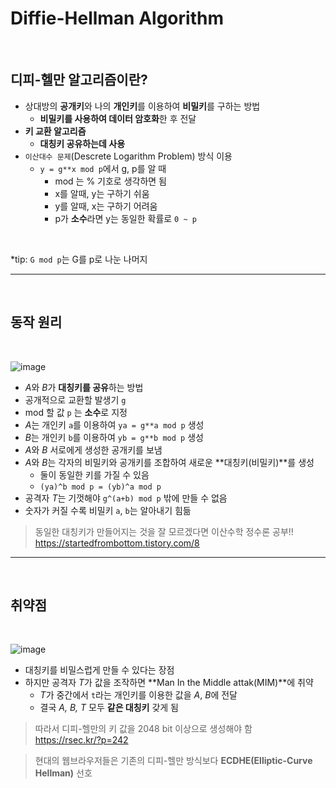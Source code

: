 # **Diffie-Hellman** Algorithm

<br>

## **디피-헬만 알고리즘**이란?

- 상대방의 **공개키**와 나의 **개인키**를 이용하여 **비밀키**를 구하는 방법
  - **비밀키를 사용하여 데이터 암호화**한 후 전달
- **키 교환 알고리즘**
  - **대칭키 공유하는데 사용**
- `이산대수 문제`(Descrete Logarithm Problem) 방식 이용
  - `y = g**x mod p`에서 g, p를 알 때
    - mod 는 % 기호로 생각하면 됨
    - x를 알때, y는 구하기 쉬움
    - y를 알때, x는 구하기 어려움
    - p가 **소수**라면 y는 동일한 확률로 `0 ~ p`

<br>

\*tip: `G mod p`는 G를 p로 나눈 나머지

---

<br>

## **동작 원리**

<br>

![image](https://user-images.githubusercontent.com/60606025/152136423-cb3d96ac-c899-4bd9-a900-1b4fac9ada1e.png)

- *A*와 *B*가 **대칭키를 공유**하는 방법
- 공개적으로 교환할 발생기 `g`
- mod 할 값 `p` 는 **소수**로 지정
- *A*는 개인키 `a`를 이용하여 `ya = g**a mod p` 생성
- *B*는 개인키 `b`를 이용하여 `yb = g**b mod p` 생성
- *A*와 _B_ 서로에게 생성한 공개키를 보냄
- *A*와 *B*는 각자의 비밀키와 공개키를 조합하여 새로운 **대칭키(비밀키)**를 생성
  - 둘이 동일한 키를 가질 수 있음
  - `(ya)^b mod p = (yb)^a mod p`
- 공격자 *T*는 기껏해야 `g^(a+b) mod p` 밖에 만들 수 없음
- 숫자가 커질 수록 비밀키 `a`, `b`는 알아내기 힘듦

> 동일한 대칭키가 만들어지는 것을 잘 모르겠다면 이산수학 정수론 공부!!
> <br> https://startedfrombottom.tistory.com/8

---

<br>

## **취약점**

<br>

![image](https://user-images.githubusercontent.com/60606025/152136540-ef707946-d93e-45b2-a3aa-3cffa2c1f78c.png)

- 대칭키를 비밀스럽게 만들 수 있다는 장점
- 하지만 공격자 *T*가 값을 조작하면 **Man In the Middle attak(MIM)**에 취약
  - *T*가 중간에서 `t`라는 개인키를 이용한 값을 _A_, *B*에 전달
  - 결국 _A, B, T_ 모두 **같은 대칭키** 갖게 됨

> 따라서 디피-헬만의 키 값을 2048 bit 이상으로 생성해야 함
> <br> https://rsec.kr/?p=242

> 현대의 웹브라우저들은 기존의 디피-헬만 방식보다 **ECDHE(Elliptic-Curve Hellman)** 선호
